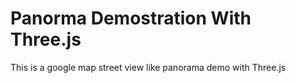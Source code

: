 # Panorma Demostration With Three.js

This is a google map street view like panorama demo with Three.js


